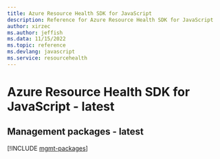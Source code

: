 ```yaml
---
title: Azure Resource Health SDK for JavaScript
description: Reference for Azure Resource Health SDK for JavaScript
author: xirzec
ms.author: jeffish
ms.data: 11/15/2022
ms.topic: reference
ms.devlang: javascript
ms.service: resourcehealth
---
```

# Azure Resource Health SDK for JavaScript - latest

## Management packages - latest
[!INCLUDE [mgmt-packages](resource-health-mgmt-index.md)]